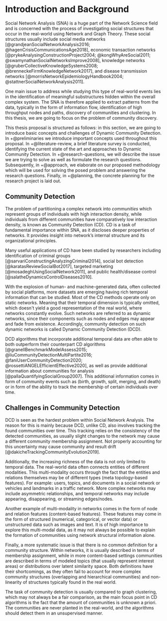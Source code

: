 # Introduction and Background

Social Network Analysis (SNA) is a huge part of the Network Science field and is concerned with the process of investigating social structures that occur in the real-world using Network and Graph Theory. These social structures usually include social media networks [@grandjeanSocialNetworkAnalysis2016; @hagenCrisisCommunicationsAge2018], economic transaction networks [@prykeAnalysingConstructionProject2004; @kongWhyAreSocial2011; @swamynathanSocialNetworksImprove2008], knowledge networks [@gruberCollectiveKnowledgeSystems2008; @brenneckeFirmKnowledgeNetwork2017], and disease transmission networks [@morrisNetworkEpidemiologyHandbook2004; @stattnerSocialNetworkAnalysis2011].

One main issue to address while studying this type of real-world events lies in the identification of meaningful substructures hidden within the overall complex system. The SNA is therefore applied to extract patterns from the data, typically in the form of information flow, identification of high throughput nodes and paths, discovery of communities and clustering. In this thesis, we are going to focus on the problem of community discovery.

This thesis proposal is structured as follows: in this section, we are going to introduce basic concepts and challenges of Dynamic Community Detection. In +@preliminaries we introduce important concepts used throughout this proposal. In +@literature-review, a brief literature survey is conducted, identifying the current state of the art and approaches to Dynamic Community Detection. In +@research-questions, we will describe the issue we are trying to solve as well as formulate the research questions. Subsequently, in +@approach, we elaborate on our proposed methodology which will be used for solving the posed problem and answering the research questions. Finally, in +@planning, the concrete planning for the research project is laid out.

## Community Detection

The problem of partitioning a complex network into *communities* which represent groups of individuals with high interaction density, while individuals from different communities have comparatively low interaction density, is known as Community Detection (CD). CD is a task of fundamental importance within SNA, as it discloses deeper properties of networks. It provides insight into network’s internal structure and its organizational principles.

Many useful applications of CD have been studied by researchers including identification of criminal groups [@sarvariConstructingAnalyzingCriminal2014], social bot detection [@karatasReviewSocialBot2017], targeted marketing [@mosadeghUsingSocialNetwork2011], and public health/disease control [@salatheDynamicsControlDiseases2010].

With the explosion of human- and machine-generated data, often collected by social platforms, more datasets are emerging having rich temporal information that can be studied. Most of the CD methods operate only on static networks. Meaning that their temporal dimension is typically omitted, which doesn't yield a good representation of the real world, where networks constantly evolve. Such networks are referred to as dynamic networks, since their components such as nodes and edges may appear and fade from existence. Accordingly, community detection on such dynamic networks is called Dynamic Community Detection (DCD).

DCD algorithms that incorporate additional temporal data are often able to both outperform their counterpart CD algorithms [@granellBenchmarkModelAssess2015; @liuCommunityDetectionMultiPartite2016; @faniUserCommunityDetection2020; @rossettiANGELEfficientEffective2020], as well as provide additional information about communities for analysis [@pallaQuantifyingSocialGroup2007]. This additional information comes in form of community events such as (birth, growth, split, merging, and death) or in form of the ability to track the membership of certain individuals over time.

## Challenges in Community Detection

DCD is seen as the hardest problem within Social Network Analysis. The reason for this is mainly because DCD, unlike CD, also involves tracking the found communities over time. This tracking relies on the consistency of the detected communities, as usually slight changes to the network may cause a different community membership assignment. Not properly accounting for this uncertainty may cause community and result drift [@dakicheTrackingCommunityEvolution2019].

Additionally, the increasing richness of the data is not only limited to temporal data. The real-world data often connects entities of different modalities. This multi-modality occurs through the fact that the entities and relations themselves may be of different types (meta topology-based features). For example: users, topics, and documents in a social network or vehicles and landmarks in a traffic network. More complex networks may include asymmetric relationships, and temporal networks may include appearing, disappearing, or streaming edges/nodes.

Another example of multi-modality in networks comes in the form of node and relation features (content-based features). These features may come in the form of structured (numerical, categorical, or vector data) or unstructured data such as images and text. It is of high importance to explore this multi-modal data, as it may not always be possible to explain the formation of communities using network structural information alone.

Finally, a more systematic issue is that there is no common definition for a community structure. Within networks, it is usually described in terms of membership assignment, while in more content-based settings communities are described in terms of modeled topics (that usually represent interest areas) or distributions over latent similarity space. Both definitions have their shortcomings, as they often fail to account for more complex community structures (overlapping and hierarchical communities) and non-linearity of structures typically found in the real world.

The task of community detection is usually compared to graph clustering, which may not always be a fair comparison, as the main focus point in CD algorithms is the fact that the amount of communities is unknown a priori. The communities are never planted in the real-world, and the algorithms should detect them in an unsupervised manner.
